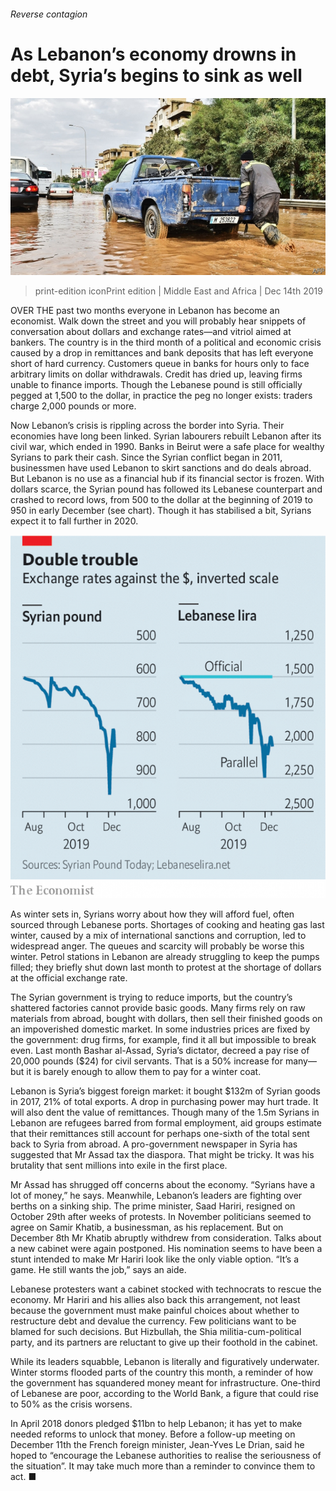 ###### Reverse contagion

# As Lebanon’s economy drowns in debt, Syria’s begins to sink as well 

![image](images/20191214_MAP003_1.jpg) 

> print-edition iconPrint edition | Middle East and Africa | Dec 14th 2019 

OVER THE past two months everyone in Lebanon has become an economist. Walk down the street and you will probably hear snippets of conversation about dollars and exchange rates—and vitriol aimed at bankers. The country is in the third month of a political and economic crisis caused by a drop in remittances and bank deposits that has left everyone short of hard currency. Customers queue in banks for hours only to face arbitrary limits on dollar withdrawals. Credit has dried up, leaving firms unable to finance imports. Though the Lebanese pound is still officially pegged at 1,500 to the dollar, in practice the peg no longer exists: traders charge 2,000 pounds or more. 

Now Lebanon’s crisis is rippling across the border into Syria. Their economies have long been linked. Syrian labourers rebuilt Lebanon after its civil war, which ended in 1990. Banks in Beirut were a safe place for wealthy Syrians to park their cash. Since the Syrian conflict began in 2011, businessmen have used Lebanon to skirt sanctions and do deals abroad. But Lebanon is no use as a financial hub if its financial sector is frozen. With dollars scarce, the Syrian pound has followed its Lebanese counterpart and crashed to record lows, from 500 to the dollar at the beginning of 2019 to 950 in early December (see chart). Though it has stabilised a bit, Syrians expect it to fall further in 2020. 

![image](images/20191214_MAC230_0.png) 

As winter sets in, Syrians worry about how they will afford fuel, often sourced through Lebanese ports. Shortages of cooking and heating gas last winter, caused by a mix of international sanctions and corruption, led to widespread anger. The queues and scarcity will probably be worse this winter. Petrol stations in Lebanon are already struggling to keep the pumps filled; they briefly shut down last month to protest at the shortage of dollars at the official exchange rate. 

The Syrian government is trying to reduce imports, but the country’s shattered factories cannot provide basic goods. Many firms rely on raw materials from abroad, bought with dollars, then sell their finished goods on an impoverished domestic market. In some industries prices are fixed by the government: drug firms, for example, find it all but impossible to break even. Last month Bashar al-Assad, Syria’s dictator, decreed a pay rise of 20,000 pounds ($24) for civil servants. That is a 50% increase for many—but it is barely enough to allow them to pay for a winter coat. 

Lebanon is Syria’s biggest foreign market: it bought $132m of Syrian goods in 2017, 21% of total exports. A drop in purchasing power may hurt trade. It will also dent the value of remittances. Though many of the 1.5m Syrians in Lebanon are refugees barred from formal employment, aid groups estimate that their remittances still account for perhaps one-sixth of the total sent back to Syria from abroad. A pro-government newspaper in Syria has suggested that Mr Assad tax the diaspora. That might be tricky. It was his brutality that sent millions into exile in the first place. 

Mr Assad has shrugged off concerns about the economy. “Syrians have a lot of money,” he says. Meanwhile, Lebanon’s leaders are fighting over berths on a sinking ship. The prime minister, Saad Hariri, resigned on October 29th after weeks of protests. In November politicians seemed to agree on Samir Khatib, a businessman, as his replacement. But on December 8th Mr Khatib abruptly withdrew from consideration. Talks about a new cabinet were again postponed. His nomination seems to have been a stunt intended to make Mr Hariri look like the only viable option. “It’s a game. He still wants the job,” says an aide. 

Lebanese protesters want a cabinet stocked with technocrats to rescue the economy. Mr Hariri and his allies also back this arrangement, not least because the government must make painful choices about whether to restructure debt and devalue the currency. Few politicians want to be blamed for such decisions. But Hizbullah, the Shia militia-cum-political party, and its partners are reluctant to give up their foothold in the cabinet. 

While its leaders squabble, Lebanon is literally and figuratively underwater. Winter storms flooded parts of the country this month, a reminder of how the government has squandered money meant for infrastructure. One-third of Lebanese are poor, according to the World Bank, a figure that could rise to 50% as the crisis worsens. 

In April 2018 donors pledged $11bn to help Lebanon; it has yet to make needed reforms to unlock that money. Before a follow-up meeting on December 11th the French foreign minister, Jean-Yves Le Drian, said he hoped to “encourage the Lebanese authorities to realise the seriousness of the situation”. It may take much more than a reminder to convince them to act. ■ 

